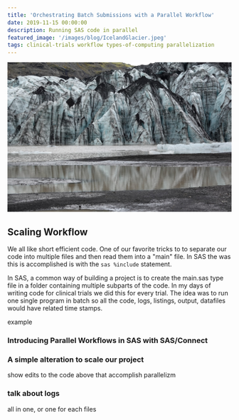 ```yaml
---
title: 'Orchestrating Batch Submissions with a Parallel Workflow'
date: 2019-11-15 00:00:00
description: Running SAS code in parallel
featured_image: '/images/blog/IcelandGlacier.jpeg'
tags: clinical-trials workflow types-of-computing parallelization
---
```


![](/images/blog/IcelandGlacier.jpeg)

## Scaling Workflow
We all like short efficient code.  One of our favorite tricks to to separate our code into multiple files and then read them into a "main" file.  In SAS the was this is accomplished is with the ```sas %include``` statement.  

In SAS, a common way of building a project is to create the main.sas type file in a folder containing multiple subparts of the code.  In my days of writing code for clinical trials we did this for every trial. The idea was to run one single program in batch so all the code, logs, listings, output, datafiles would have related time stamps.  

example

### Introducing Parallel Workflows in SAS with SAS/Connect

### A simple alteration to scale our project

show edits to the code above that accomplish parallelizm

### talk about logs
all in one, or one for each files
